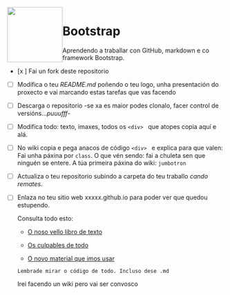 <img style="float:left" height="128px"   src="/imaxes/logo.png" alt="" />

# Bootstrap
Aprendendo a traballar con GitHub, markdown e  co framework Bootstrap.

- [x ] Fai un fork deste repositorio
- [ ] Modifica o teu _README.md_ poñendo o teu logo, unha presentación do proxecto e vai marcando estas tarefas que vas facendo
- [ ] Descarga o repositorio -se xa es maior podes clonalo, facer control de versións..._puuufff_-
- [ ] Modifica todo: texto, imaxes, todos os `<div> ` que atopes copia aquí e alá.
- [ ] No wiki copia e pega anacos de código `<div> ` e explica para que valen: Fai unha páxina por `class`. O que vén sendo: fai a chuleta sen que ninguén se entere. A túa primeira páxina do wiki: `jumbotron`
- [ ] Actualiza o teu repositorio subindo a carpeta do teu traballo *cando remates.*
- [ ] Enlaza no teu sitio web xxxxx.github.io para poder ver que quedou estupendo. 


	Consulta todo esto:

	* [O noso vello libro de texto](https://www.w3schools.com/bootstrap4/default.asp)

	* [Os culpables de todo](https://getbootstrap.com/docs/4.0/getting-started/introduction/)

	* [O novo material que imos usar](https://www.quackit.com/bootstrap/bootstrap_4/tutorial/)


	```
	Lembrade mirar o código de todo. Incluso dese .md
	```

	Irei facendo un wiki pero vai ser convosco
